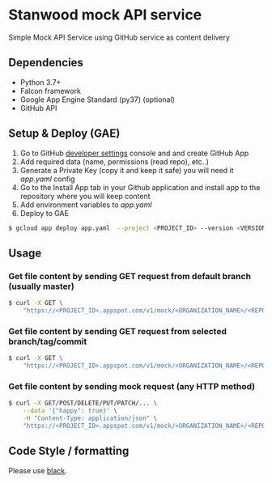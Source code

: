 # Stanwood mock API service

Simple Mock API Service using GitHub service as content delivery 

## Dependencies

* Python 3.7+
* Falcon framework
* Google App Engine Standard (py37)  (optional)
* GitHub API

## Setup & Deploy (GAE)
1. Go to GitHub [developer settings](https://github.com/settings/apps) console and and create GitHub App
2. Add required data (name, permissions (read repo), etc..)
3. Generate a Private Key (copy it and keep it safe) you will need it _app.yaml_ config
4. Go to the Install App tab in your Github application and install app to the repository where you will keep content
4. Add environment variables to _app.yaml_
5. Deploy to GAE
```bash
$ gcloud app deploy app.yaml  --project <PROJECT_ID> --version <VERSION_ID>
```

## Usage

### Get file content by sending GET request from default branch (usually master)

```bash
$ curl -X GET \
    "https://<PROJECT_ID>.appspot.com/v1/mock/<ORGANIZATION_NAME>/<REPO_NAME>/contents/<PATH_TO_FILE>"
```

### Get file content by sending GET request from selected branch/tag/commit
```bash
$ curl -X GET \
    "https://<PROJECT_ID>.appspot.com/v1/mock/<ORGANIZATION_NAME>/<REPO_NAME>/contents/<PATH_TO_FILE>?ref=<REF_NAME>"
```


### Get file content by sending mock request (any HTTP method)

```bash
$ curl -X GET/POST/DELETE/PUT/PATCH/... \
    --data '{"happy": true}' \
    -H "Content-Type: application/json" \
    "https://<PROJECT_ID>.appspot.com/v1/mock/<ORGANIZATION_NAME>/<REPO_NAME>/contents/<PATH_TO_FILE>"
```


## Code Style / formatting

Please use [black](https://github.com/ambv/black).